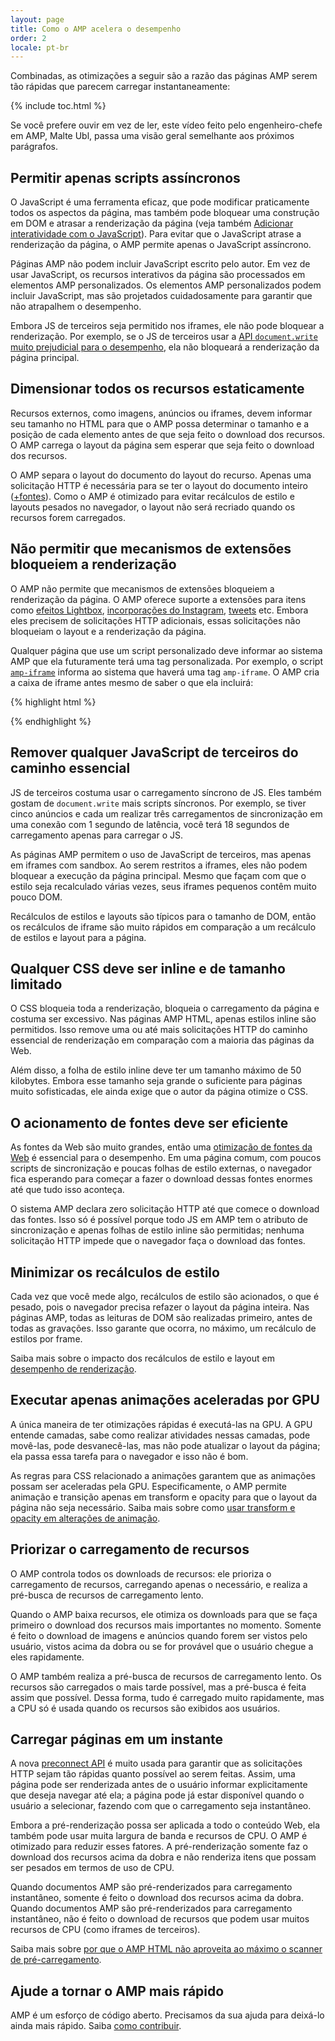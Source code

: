 ```yaml
---
layout: page
title: Como o AMP acelera o desempenho
order: 2
locale: pt-br
---
```


Combinadas, as otimizações a seguir são a razão das páginas AMP serem tão rápidas que parecem carregar instantaneamente:

{% include toc.html %}

Se você prefere ouvir em vez de ler, este vídeo feito pelo engenheiro-chefe em AMP, Malte Ubl, passa uma visão geral semelhante aos próximos parágrafos.

<amp-youtube
    data-videoid="hVRkG1CQScA"
    layout="responsive"
    width="480" height="270">
</amp-youtube>

## Permitir apenas scripts assíncronos

O JavaScript é uma ferramenta eficaz,
que pode modificar praticamente todos os aspectos da página,
mas também pode bloquear uma construção em DOM e atrasar a renderização da página
(veja também [Adicionar interatividade com o JavaScript](https://developers.google.com/web/fundamentals/performance/critical-rendering-path/adding-interactivity-with-javascript)).
Para evitar que o JavaScript atrase a renderização da página,
o AMP permite apenas o JavaScript assíncrono. 

Páginas AMP não podem incluir JavaScript escrito pelo autor.
Em vez de usar JavaScript,
os recursos interativos da página são processados em elementos AMP personalizados.
Os elementos AMP personalizados podem incluir JavaScript,
mas são projetados cuidadosamente para garantir que não atrapalhem o desempenho.

Embora JS de terceiros seja permitido nos iframes,
ele não pode bloquear a renderização.
Por exemplo, se o JS de terceiros usar a
[API `document.write` muito prejudicial para o desempenho](http://www.stevesouders.com/blog/2012/04/10/dont-docwrite-scripts/),
ela não bloqueará a renderização da página principal.

## Dimensionar todos os recursos estaticamente

Recursos externos, como imagens, anúncios ou iframes, devem informar seu tamanho no HTML
para que o AMP possa determinar o tamanho e a posição de cada elemento antes de que seja feito o download dos recursos.
O AMP carrega o layout da página sem esperar que seja feito o download dos recursos.

O AMP separa o layout do documento do layout do recurso.
Apenas uma solicitação HTTP é necessária para se ter o layout do documento inteiro
([+fontes](#font-triggering-must-be-efficient)).
Como o AMP é otimizado para evitar recálculos de estilo e layouts pesados no navegador,
o layout não será recriado quando os recursos forem carregados.

## Não permitir que mecanismos de extensões bloqueiem a renderização

O AMP não permite que mecanismos de extensões bloqueiem a renderização da página.
O AMP oferece suporte a extensões para itens como
[efeitos Lightbox](/docs/reference/extended/amp-lightbox.html),
[incorporações do Instagram](/docs/reference/extended/amp-instagram.html),
[tweets](/docs/reference/extended/amp-twitter.html) etc.
Embora eles precisem de solicitações HTTP adicionais,
essas solicitações não bloqueiam o layout e a renderização da página. 

Qualquer página que use um script personalizado deve informar ao sistema AMP
que ela futuramente terá uma tag personalizada.
Por exemplo, o script [`amp-iframe`](/docs/reference/extended/amp-iframe.html)
informa ao sistema que haverá uma tag `amp-iframe`.
O AMP cria a caixa de iframe antes mesmo de saber o que ela incluirá: 

{% highlight html %}
<script async custom-element="amp-iframe" src="https://cdn.ampproject.org/v0/amp-youtube-0.1.js"></script>
{% endhighlight %}

## Remover qualquer JavaScript de terceiros do caminho essencial

JS de terceiros costuma usar o carregamento síncrono de JS.
Eles também gostam de `document.write` mais scripts síncronos.
Por exemplo, se tiver cinco anúncios e cada um realizar três carregamentos de sincronização
em uma conexão com 1 segundo de latência,
você terá 18 segundos de carregamento apenas para carregar o JS. 

As páginas AMP permitem o uso de JavaScript de terceiros, mas apenas em iframes com sandbox.
Ao serem restritos a iframes, eles não podem bloquear a execução da página principal.
Mesmo que façam com que o estilo seja recalculado várias vezes,
seus iframes pequenos contêm muito pouco DOM. 

Recálculos de estilos e layouts são típicos para o tamanho de DOM,
então os recálculos de iframe são muito rápidos em comparação
a um recálculo de estilos e layout para a página.

## Qualquer CSS deve ser inline e de tamanho limitado

O CSS bloqueia toda a renderização, bloqueia o carregamento da página e costuma ser excessivo.
Nas páginas AMP HTML, apenas estilos inline são permitidos.
Isso remove uma ou até mais solicitações HTTP do caminho essencial de renderização
em comparação com a maioria das páginas da Web.

Além disso, a folha de estilo inline deve ter um tamanho máximo de 50 kilobytes.
Embora esse tamanho seja grande o suficiente para páginas muito sofisticadas,
ele ainda exige que o autor da página otimize o CSS.

## O acionamento de fontes deve ser eficiente

As fontes da Web são muito grandes, então uma
[otimização de fontes da Web](https://developers.google.com/web/fundamentals/performance/optimizing-content-efficiency/webfont-optimization)
é essencial para o desempenho.
Em uma página comum, com poucos scripts de sincronização e poucas folhas de estilo externas,
o navegador fica esperando para começar a fazer o download dessas fontes enormes até que tudo isso aconteça.

O sistema AMP declara zero solicitação HTTP até que comece o download das fontes.
Isso só é possível porque todo JS em AMP tem o atributo de sincronização
e apenas folhas de estilo inline são permitidas;
nenhuma solicitação HTTP impede que o navegador faça o download das fontes.

## Minimizar os recálculos de estilo

Cada vez que você mede algo, recálculos de estilo são acionados, o que é pesado,
pois o navegador precisa refazer o layout da página inteira.
Nas páginas AMP, todas as leituras de DOM são realizadas primeiro, antes de todas as gravações.
Isso garante que ocorra, no máximo, um recálculo de estilos por frame.

Saiba mais sobre o impacto dos recálculos de estilo e layout em
[desempenho de renderização](https://developers.google.com/web/fundamentals/performance/rendering/).

## Executar apenas animações aceleradas por GPU

A única maneira de ter otimizações rápidas é executá-las na GPU.
A GPU entende camadas, sabe como realizar atividades nessas camadas,
pode movê-las, pode desvanecê-las, mas não pode atualizar o layout da página;
ela passa essa tarefa para o navegador e isso não é bom.

As regras para CSS relacionado a animações garantem que as animações possam ser aceleradas pela GPU.
Especificamente, o AMP permite animação e transição apenas em transform e opacity
para que o layout da página não seja necessário.
Saiba mais sobre como
[usar transform e opacity em alterações de animação](https://developers.google.com/web/fundamentals/performance/rendering/stick-to-compositor-only-properties-and-manage-layer-count).

## Priorizar o carregamento de recursos

O AMP controla todos os downloads de recursos: ele prioriza o carregamento de recursos,
carregando apenas o necessário, e realiza a pré-busca de recursos de carregamento lento. 

Quando o AMP baixa recursos, ele otimiza os downloads
para que se faça primeiro o download dos recursos mais importantes no momento.
Somente é feito o download de imagens e anúncios quando forem ser vistos pelo usuário,
vistos acima da dobra ou se for provável que o usuário chegue a eles rapidamente.  

O AMP também realiza a pré-busca de recursos de carregamento lento.
Os recursos são carregados o mais tarde possível, mas a pré-busca é feita assim que possível.
Dessa forma, tudo é carregado muito rapidamente, mas a CPU só é usada
quando os recursos são exibidos aos usuários.

## Carregar páginas em um instante

A nova [preconnect API](http://www.w3.org/TR/resource-hints/#dfn-preconnect)
é muito usada para garantir que as solicitações HTTP sejam tão rápidas quanto possível ao serem feitas.
Assim,
uma página pode ser renderizada antes de o usuário informar explicitamente que deseja navegar até ela;
a página pode já estar disponível quando o usuário a selecionar,
fazendo com que o carregamento seja instantâneo.

Embora a pré-renderização possa ser aplicada a todo o conteúdo Web,
ela também pode usar muita largura de banda e recursos de CPU. O AMP é otimizado para reduzir esses fatores. A pré-renderização somente faz o download dos recursos acima da dobra
e não renderiza itens que possam ser pesados em termos de uso de CPU.

Quando documentos AMP são pré-renderizados para carregamento instantâneo,
somente é feito o download dos recursos acima da dobra.
Quando documentos AMP são pré-renderizados para carregamento instantâneo,
não é feito o download de recursos que podem usar muitos recursos de CPU (como iframes de terceiros). 

Saiba mais sobre
[por que o AMP HTML não aproveita ao máximo o scanner de pré-carregamento](https://medium.com/@cramforce/why-amp-html-does-not-take-full-advantage-of-the-preload-scanner-7e7f788aa94e).

## Ajude a tornar o AMP mais rápido
AMP é um esforço de código aberto.
Precisamos da sua ajuda para deixá-lo ainda mais rápido.
Saiba [como contribuir](/docs/support/contribute.html).

